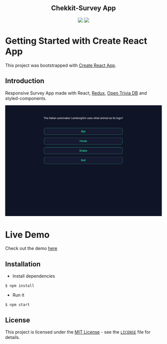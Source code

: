 <div align="center">
<h2>Chekkit-Survey App</h2>
<img src="https://img.shields.io/badge/build-passing-green.svg">
<img src="https://img.shields.io/badge/license-MIT-green.svg">
</div>

# Getting Started with Create React App

This project was bootstrapped with [Create React App](https://github.com/facebook/create-react-app).

## Introduction

Responsive Survey App made with React, [Redux](https://redux.js.org/), [Open Trivia DB](https://opentdb.com/) and styled-components.

![preview](https://github.com/MindInitiatives/Chekkit-SurveyApp/blob/main/screenshot.png)

# Live Demo

Check out the demo [here](http://chekkit-survey-app.herokuapp.com/)

## Installation

- Install dependencies

```
$ npm install
```

- Run it

```
$ npm start
```

## **License**

This project is licensed under the [MIT License](https://opensource.org/licenses/MIT) - see the [`LICENSE`](https://github.com/MindInitiatives/Chekkit-SurveyApp/blob/main/LICENSE) file for details.

